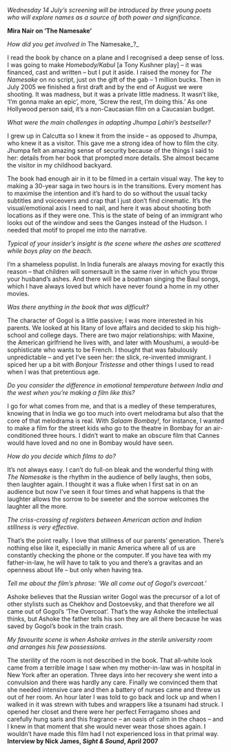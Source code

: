
_Wednesday 14 July’s screening will be introduced by three young poets who will explore names as a source of both power and significance._

**Mira Nair on ‘The Namesake’**

_How did you get involved in_ The Namesake_?_

I read the book by chance on a plane and I recognised a deep sense of loss. I was going to make _Homebody/Kabul_ [a Tony Kushner play] – it was financed, cast and written – but I put it aside. I raised the money for _The Namesake_ on no script, just on the gift of the gab – 1 million bucks. Then in July 2005 we finished a first draft and by the end of August we were shooting. It was madness, but it was a private little madness. It wasn’t like, ‘I’m gonna make an epic’, more, ‘Screw the rest, I’m doing this.’ As one Hollywood person said, it’s a non-Caucasian film on a Caucasian budget.

_What were the main challenges in adapting Jhumpa Lahiri’s bestseller?_

I grew up in Calcutta so I knew it from the inside – as opposed to Jhumpa, who knew it as a visitor. This gave me a strong idea of how to film the city. Jhumpa felt an amazing sense of security because of the things I said to her: details from her book that prompted more details. She almost became the visitor in my childhood backyard.

The book had enough air in it to be filmed in a certain visual way. The key to making a 30-year saga in two hours is in the transitions. Every moment has to maximise the intention and it’s hard to do so without the usual tacky subtitles and voiceovers and crap that I just don’t find cinematic. It’s the visual/emotional axis I need to nail, and here it was about shooting both locations as if they were one. This is the state of being of an immigrant who looks out of the window and sees the Ganges instead of the Hudson. I needed that motif to propel me into the narrative.

_Typical of your insider’s insight is the scene where the ashes are scattered while boys play on the beach._

I’m a shameless populist. In India funerals are always moving for exactly this reason – that children will somersault in the same river in which you throw your husband’s ashes. And there will be a boatman singing the Baul songs, which I have always loved but which have never found a home in my other movies.

_Was there anything in the book that was difficult?_

The character of Gogol is a little passive; I was more interested in his parents. We looked at his litany of love affairs and decided to skip his high-school and college days. There are two major relationships: with Maxine, the American girlfriend he lives with, and later with Moushumi, a would-be sophisticate who wants to be French. I thought that was fabulously unpredictable – and yet I’ve seen her: the slick, re-invented immigrant. I spiced her up a bit with _Bonjour Tristesse_ and other things I used to read when I was that pretentious age.

_Do you consider the difference in emotional temperature between India and the west when you’re making a film like this?_

I go for what comes from me, and that is a medley of these temperatures, knowing that in India we go too much into overt melodrama but also that the core of that melodrama is real. With _Salaam Bombay!_, for instance, I wanted to make a film for the street kids who go to the theatre in Bombay for an air-conditioned three hours. I didn’t want to make an obscure film that Cannes would have loved and no one in Bombay would have seen.

_How do you decide which films to do?_

It’s not always easy. I can’t do full-on bleak and the wonderful thing with  
_The Namesake_ is the rhythm in the audience of belly laughs, then sobs, then laughter again. I thought it was a fluke when I first sat in on an audience but now I’ve seen it four times and what happens is that the laughter allows the sorrow to be sweeter and the sorrow welcomes the laughter all the more.

_The criss-crossing of registers between American action and Indian stillness is very effective._

That’s the point really. I love that stillness of our parents’ generation. There’s nothing else like it, especially in manic America where all of us are constantly checking the phone or the computer. If you have tea with my father-in-law, he will have to talk to you and there’s a gravitas and an openness about life – but only when having tea.

_Tell me about the film’s phrase: ‘We all come out of Gogol’s overcoat.’_

Ashoke believes that the Russian writer Gogol was the precursor of a lot of other stylists such as Chekhov and Dostoevsky, and that therefore we all came out of Gogol’s ‘The Overcoat’. That’s the way Ashoke the intellectual thinks, but Ashoke the father tells his son they are all there because he was saved by Gogol’s book in the train crash.

_My favourite scene is when Ashoke arrives in the sterile university room and arranges his few possessions._

The sterility of the room is not described in the book. That all-white look came from a terrible image I saw when my mother-in-law was in hospital in New York after an operation. Three days into her recovery she went into a convulsion and there was hardly any care. Finally we convinced them that she needed intensive care and then a battery of nurses came and threw us out of her room. An hour later I was told to go back and lock up and when I walked in it was strewn with tubes and wrappers like a tsunami had struck. I opened her closet and there were her perfect Ferragamo shoes and carefully hung saris and this fragrance – an oasis of calm in the chaos – and I knew in that moment that she would never wear those shoes again. I wouldn’t have made this film had I not experienced loss in that primal way.<br>
**Interview by Nick James, _Sight & Sound_, April 2007**
<!--stackedit_data:
eyJoaXN0b3J5IjpbLTExNDI1ODYxMjhdfQ==
-->
